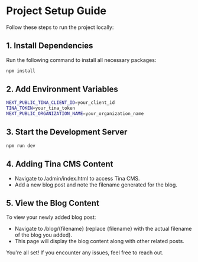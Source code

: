 # Project Setup Guide

Follow these steps to run the project locally:

## 1. Install Dependencies
Run the following command to install all necessary packages:
```bash
npm install
```

## 2. Add Environment Variables
```bash
NEXT_PUBLIC_TINA_CLIENT_ID=your_client_id
TINA_TOKEN=your_tina_token
NEXT_PUBLIC_ORGANIZATION_NAME=your_organization_name
```

## 3. Start the Development Server
```bash
npm run dev
```

## 4. Adding Tina CMS Content

 - Navigate to /admin/index.html to access Tina CMS.
 - Add a new blog post and note the filename generated for the blog.

## 5. View the Blog Content
 To view your newly added blog post:
  - Navigate to /blog/{filename} (replace {filename} with the actual filename of the blog you added).
  - This page will display the blog content along with other related posts.

  You're all set! If you encounter any issues, feel free to reach out.